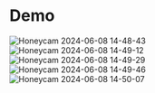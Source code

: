 # Demo

![Honeycam 2024-06-08 14-48-43](https://github.com/CSID-DGU/2024-01-CSC4004-03-Trogrammer/assets/50064865/f6e19913-9ff1-486d-8a65-ff6b98cae15d) <br/>
![Honeycam 2024-06-08 14-49-12](https://github.com/CSID-DGU/2024-01-CSC4004-03-Trogrammer/assets/50064865/f59d6c2f-4b82-4f74-a675-aacf8254346e) <br/>
![Honeycam 2024-06-08 14-49-29](https://github.com/CSID-DGU/2024-01-CSC4004-03-Trogrammer/assets/50064865/bfeeaa60-8a85-4893-b6ae-eb12c34bd8a5) <br/>
![Honeycam 2024-06-08 14-49-46](https://github.com/CSID-DGU/2024-01-CSC4004-03-Trogrammer/assets/50064865/cb33eb4e-bb12-4934-b6d8-3c520deca6cc) <br/>
![Honeycam 2024-06-08 14-50-07](https://github.com/CSID-DGU/2024-01-CSC4004-03-Trogrammer/assets/50064865/7d690ae5-9b29-4b88-bc66-14aee82263f7) <br/>
